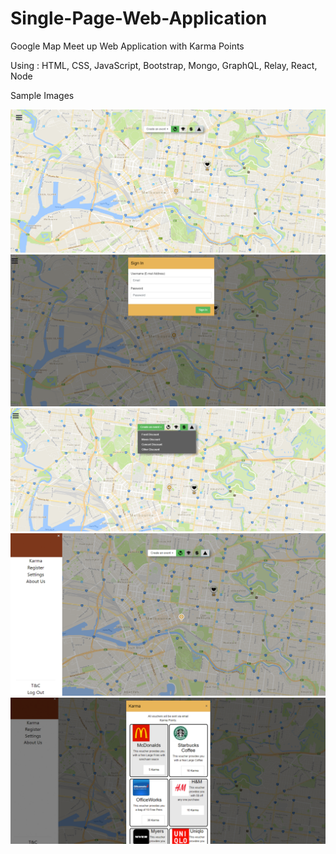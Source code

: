 # Single-Page-Web-Application
Google Map Meet up Web Application with Karma Points

Using :	HTML, CSS, JavaScript, Bootstrap, Mongo, GraphQL, Relay, React, Node

Sample Images

![Logo](sampleimages/Front.png)
![Logo](sampleimages/Login.PNG)
![Logo](sampleimages/Selector.PNG)
![Logo](sampleimages/Burger.PNG)
![Logo](sampleimages/Karma.PNG)
